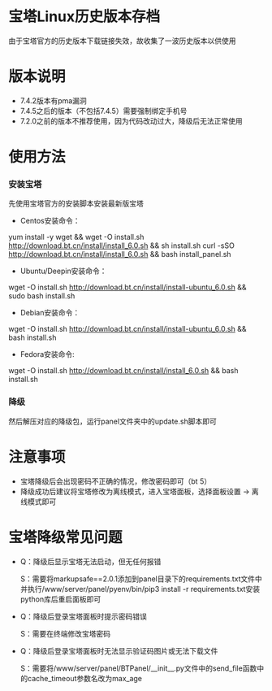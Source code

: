 # 宝塔Linux历史版本存档
由于宝塔官方的历史版本下载链接失效，故收集了一波历史版本以供使用

# 版本说明
* 7.4.2版本有pma漏洞
* 7.4.5之后的版本（不包括7.4.5）需要强制绑定手机号
* 7.2.0之前的版本不推荐使用，因为代码改动过大，降级后无法正常使用

# 使用方法
### 安装宝塔
先使用宝塔官方的安装脚本安装最新版宝塔
* Centos安装命令：

yum install -y wget && wget -O install.sh http://download.bt.cn/install/install_6.0.sh && sh install.sh
curl -sSO http://download.bt.cn/install/install_6.0.sh && bash install_panel.sh 
* Ubuntu/Deepin安装命令：

wget -O install.sh http://download.bt.cn/install/install-ubuntu_6.0.sh && sudo bash install.sh 
* Debian安装命令：

wget -O install.sh http://download.bt.cn/install/install-ubuntu_6.0.sh && bash install.sh 
* Fedora安装命令:

wget -O install.sh http://download.bt.cn/install/install_6.0.sh && bash install.sh

### 降级
然后解压对应的降级包，运行panel文件夹中的update.sh脚本即可

# 注意事项

* 宝塔降级后会出现密码不正确的情况，修改密码即可（bt 5）
* 降级成功后建议将宝塔修改为离线模式，进入宝塔面板，选择面板设置 -> 离线模式即可

# 宝塔降级常见问题

* Q：降级后显示宝塔无法启动，但无任何报错

  S：需要将markupsafe==2.0.1添加到panel目录下的requirements.txt文件中并执行/www/server/panel/pyenv/bin/pip3 install -r requirements.txt安装python库后重启面板即可

* Q：降级后登录宝塔面板时提示密码错误

  S：需要在终端修改宝塔密码

* Q：降级后登录宝塔面板时无法显示验证码图片或无法下载文件

  S：需要将/www/server/panel/BTPanel/\_\_init\_\_.py文件中的send_file函数中的cache_timeout参数名改为max_age